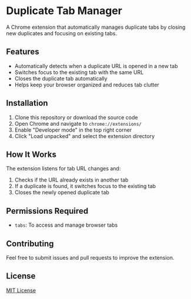 
# Duplicate Tab Manager

A Chrome extension that automatically manages duplicate tabs by closing new duplicates and focusing on existing tabs.

## Features

- Automatically detects when a duplicate URL is opened in a new tab
- Switches focus to the existing tab with the same URL
- Closes the duplicate tab automatically
- Helps keep your browser organized and reduces tab clutter

## Installation

1. Clone this repository or download the source code
2. Open Chrome and navigate to `chrome://extensions/`
3. Enable "Developer mode" in the top right corner
4. Click "Load unpacked" and select the extension directory

## How It Works

The extension listens for tab URL changes and:
1. Checks if the URL already exists in another tab
2. If a duplicate is found, it switches focus to the existing tab
3. Closes the newly opened duplicate tab

## Permissions Required

- `tabs`: To access and manage browser tabs

## Contributing

Feel free to submit issues and pull requests to improve the extension.

## License

[MIT License](LICENSE)